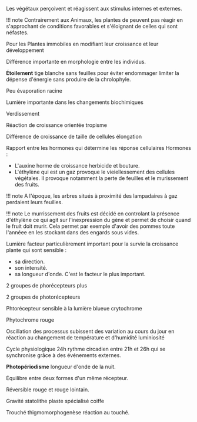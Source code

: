 Les végétaux perçoivent et réagissent aux stimulus internes et externes.

!!! note
	Contrairement aux Animaux, les plantes de peuvent pas réagir en s'approchant de conditions favorables et s'éloignant de celles qui sont néfastes.

Pour les Plantes immobiles en modifiant leur croissance et leur développement

Différence importante en morphologie entre les individus.

__Étoilement__ tige blanche sans feuilles pour éviter endommager limiter la dépense d'énergie sans produire de la chrolophyle.

Peu évaporation racine

Lumière importante dans les changements biochimiques

Verdissement

Réaction de croissance orientée tropisme

Différence de croissance de taille de cellules élongation

Rapport entre les hormones qui détermine les réponse cellulaires Hormones :

* L'auxine horme de croissance herbicide et bouture.
* L'éthylène qui est un gaz provoque le vieiellessement des cellules végétales. Il provoque notamment la perte de feuilles et le murissement des fruits.

!!! note
	A l'époque, les arbres situés à proximité des lampadaires à gaz perdaient leurs feuilles.

!!! note
	Le murrissement des fruits est décidé en controlant la présence d'éthylène ce qui agit sur l'inexpression du gène et permet de choisir quand le fruit doit murir. Cela permet par exemple d'avoir des pommes toute  l'annéee en les stockant dans des engards sous vides. 

Lumière facteur particulièrement important pour la survie la croissance plante qui sont sensible :

* sa direction.
* son intensité.
* sa longueur d'onde. C'est le facteur le plus important.

2 groupes de phorécepteurs plus

2 groupes de photorécepteurs

Phtorécepteur sensible à la lumière blueue crytochrome

Phytochrome rouge

Oscillation des processus subissent des variation au cours du jour en réaction au changement de température et d'humidité luminiosité

Cycle physiologique 24h rythme circadien entre 21h et 26h qui se synchronise grâce à des événements externes.

__Photopériodisme__ longueur d'onde de la nuit.

Équilibre entre deux formes d'un même récepteur.

Réversible rouge et rouge lointain.

Gravité statolithe plaste spécialisé coiffe

Trouché thigmomorphogenèse réaction au touché.
